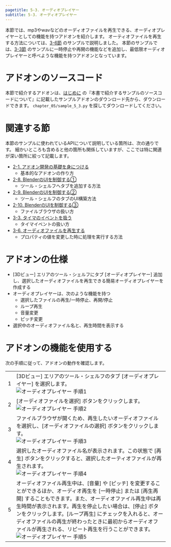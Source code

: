 ```yaml
---
pagetitle: 5-3. オーディオプレイヤー
subtitle: 5-3. オーディオプレイヤー
---
```



本節では、mp3やwavなどのオーディオファイルを再生できる、オーディオプレイヤーとしての機能を持つアドオンを紹介します。
オーティオファイルを再生する方法については、[3-6節](../chapter_03/06_Play_Audio_File.html) のサンプルで説明しました。
本節のサンプルでは、[3-3節](../chapter_03/06_Play_Audio_File.html) のサンプルに一時停止や再開の機能などを追加し、最低限オーディオプレイヤーと呼べような機能を持つアドオンとなっています。


# アドオンのソースコード

本節で紹介するアドオンは、[はじめに](../../README.html) の『本書で紹介するサンプルのソースコードについて』に記載したサンプルアドオンのダウンロード先から、ダウンロードできます。
`chapter_05/sample_5_3.py` を探してダウンロードしてください。


# 関連する節

本節のサンプルに使われているAPIについて説明している箇所は、次の通りです。
細かいところも含めると他の箇所も関係していますが、ここでは特に関連が深い箇所に絞って記載します。

* [2-1. アドオン開発の基礎を身につける](../chapter_02/01_Basic_of_Add-on_Development.html)
  * 基本的なアドオンの作り方
* [2-8. BlenderのUIを制御する①](../chapter_02/08_Control_Blender_UI_1.html)
  * ツール・シェルフへタブを追加する方法
* [2-9. BlenderのUIを制御する②](../chapter_02/09_Control_Blender_UI_2.html)
  * ツール・シェルフのタブのUI構築方法
* [2-10. BlenderのUIを制御する③](../chapter_02/10_Control_Blender_UI_3.html)
  * ファイルブラウザの扱い方
* [3-3. タイマのイベントを扱う](../chapter_03/03_Handle_Timer_Event.html)
  * タイマイベントの扱い方
* [3-6. オーディオファイルを再生する](../chapter_03/06_Play_Audio_File.html)
  * プロパティの値を変更した時に処理を実行する方法


# アドオンの仕様

* [3Dビュー] エリアのツール・シェルフにタブ [オーディオプレイヤー] 追加し、選択したオーディオファイルを再生できる簡易オーディオプレイヤーを作成する
* オーディオプレイヤーは、次のような機能を持つ
  * 選択したファイルの再生/一時停止、再開/停止
  * ループ再生
  * 音量変更
  * ピッチ変更
* 選択中のオーディオファイル名と、再生時間を表示する


# アドオンの機能を使用する

次の手順に従って、アドオンの動作を確認します。


<div class="work"></div>

|||
|---|---|
|1|[3Dビュー] エリアのツール・シェルフのタブ [オーディオプレイヤー] を選択します。<br>![](../../images/chapter_05/03_Audio_Player/use_add-on_1.png "オーディオプレイヤー 手順1")|
|2|[オーディオファイルを選択] ボタンをクリックします。<br>![](../../images/chapter_05/03_Audio_Player/use_add-on_2.png "オーディオプレイヤー 手順2")|
|3|ファイルブラウザが開くため、再生したいオーディオファイルを選択し、[オーディオファイルの選択] ボタンをクリックします。<br>![](../../images/chapter_05/03_Audio_Player/use_add-on_3.png "オーディオプレイヤー 手順3")|
|4|選択したオーディオファイル名が表示されます。この状態で [再生] ボタンをクリックすると、選択したオーティオファイルが再生されます。<br>![](../../images/chapter_05/03_Audio_Player/use_add-on_4.png "オーディオプレイヤー 手順4")|
|5|オーディオファイル再生中は、[音量] や [ピッチ] を変更することができるほか、オーディオ再生を [一時停止] または [再生再開] することもできます。また、オーディオファイル再生中は再生時間が表示されます。再生を停止したい場合は、[停止] ボタンをクリックします。[ループ再生] にチェックを入れると、オーディオファイルの再生が終わったときに最初からオーディオファイルが再生される、リピート再生を行うことができます。<br>![](../../images/chapter_05/03_Audio_Player/use_add-on_5.png "オーディオプレイヤー 手順5")|
